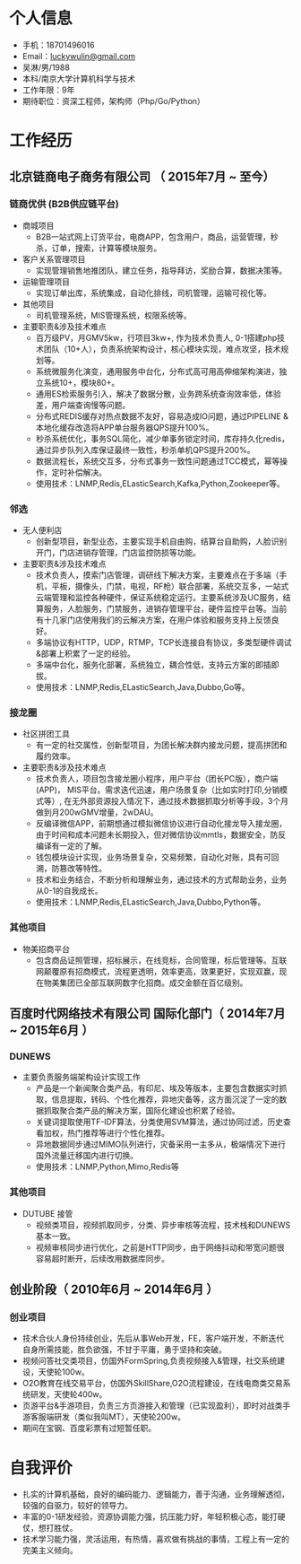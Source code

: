 
# 个人信息

- 手机：18701496016
- Email：luckywulin@gmail.com 
- 吴淋/男/1988 
- 本科/南京大学计算机科学与技术
- 工作年限：9年
- 期待职位：资深工程师，架构师（Php/Go/Python）

# 工作经历

## 北京链商电子商务有限公司 （ 2015年7月 ~ 至今）
 
### 链商优供 (B2B供应链平台) 
- 商城项目
   - B2B一站式网上订货平台，电商APP，包含用户，商品，运营管理，秒杀，订单，搜索，计算等模块服务。
- 客户关系管理项目
   - 实现管理销售地推团队，建立任务，指导拜访，奖励合算，数据决策等。
- 运输管理项目
   - 实现订单出库，系统集成，自动化排线，司机管理，运输可视化等。
- 其他项目
   - 司机管理系统，MIS管理系统，权限系统等。
- 主要职责&涉及技术难点
   - 百万级PV，月GMV5kw，行项目3kw+, 作为技术负责人, 0-1搭建php技术团队（10+人），负责系统架构设计，核心模块实现，难点攻坚，技术规划等。
   - 系统微服务化演变，通用服务中台化，分布式高可用高伸缩架构演进，独立系统10+，模块80+。
   - 通用ES检索服务引入，解决了数据分散，业务跨系统查询效率低，体验差，用户端查询慢等问题。
   - 分布式REDIS缓存对热点数据不友好，容易造成IO问题，通过PIPELINE & 本地化缓存改造将APP单台服务器QPS提升100%。
   - 秒杀系统优化，事务SQL简化，减少单事务锁定时间，库存持久化redis，通过异步队列入库保证最终一致性，秒杀单机QPS提升200%。
   - 数据流程长，系统交互多，分布式事务一致性问题通过TCC模式，幂等操作，定时补偿解决。
   - 使用技术：LNMP,Redis,ELasticSearch,Kafka,Python,Zookeeper等。

### 邻选
- 无人便利店
   - 创新型项目，新型业态，主要实现手机自由购，结算台自助购，人脸识别开门，门店进销存管理，门店监控防损等功能。
- 主要职责&涉及技术难点
   - 技术负责人，摸索门店管理，调研线下解决方案，主要难点在于多端（手机，平板，摄像头，门禁，电视，RF枪）联合部署，系统交互多，一站式云端管理和监控各种硬件，保证系统稳定运行。主要系统涉及UC服务，结算服务，人脸服务，门禁服务，进销存管理平台，硬件监控平台等。当前有十几家门店使用我们的云解决方案，在用户体验和服务支持上反馈良好。
   - 多端协议有HTTP，UDP，RTMP，TCP长连接自有协议，多类型硬件调试&部署上积累了一定的经验。
   - 多端中台化，服务化部署，系统独立，耦合性低，支持云方案的即插即拔。
   - 使用技术：LNMP,Redis,ELasticSearch,Java,Dubbo,Go等。

### 接龙圈
- 社区拼团工具
   - 有一定的社交属性，创新型项目，为团长解决群内接龙问题，提高拼团和履约效率。
- 主要职责&涉及技术难点
   - 技术负责人，项目包含接龙圈小程序，用户平台（团长PC版），商户端(APP)， MIS平台。需求迭代迅速，用户场景复杂（比如实时打印,分销模式等）, 在无外部资源投入情况下，通过技术数据抓取分析等手段，3个月做到月200wGMV增量，2wDAU。
   - 反编译微信APP，前期想通过模拟微信协议进行自动化接龙导入接龙圈，由于时间和成本问题未长期投入，但对微信协议mmtls，数据安全，防反编译有一定的了解。
   - 钱包模块设计实现，业务场景复杂，交易频繁，自动化对账，具有可回溯，防篡改等特性。
   - 技术和业务结合，不断分析和理解业务，通过技术的方式帮助业务，业务从0-1的自我成长。
   - 使用技术：LNMP,Redis,ELasticSearch,Java,Dubbo,Python等。
   
### 其他项目
- 物美招商平台
   - 包含商品证照管理，招标展示，在线竞标，合同管理，标后管理等。互联网颠覆原有招商模式，流程更透明，效率更高，效果更好，实现双赢，现在物美集团已全部互联网数字化招商。成交金额在百亿级别。
  
## 百度时代网络技术有限公司 国际化部门（ 2014年7月 ~ 2015年6月 ）

### DUNEWS 
- 主要负责服务端架构设计实现工作
   - 产品是一个新闻聚合类产品，有印尼、埃及等版本，主要包含数据实时抓取，信息提取，转码、个性化推荐，异地灾备等，这方面沉淀了一定的数据抓取聚合类产品的解决方案，国际化建设也积累了经验。
   - 关键词提取使用TF-IDF算法，分类使用SVM算法，通过协同过滤，历史查看加权，热门推荐等进行个性化推荐。
   - 异地数据同步通过MIMO队列进行，灾备采用一主多从，极端情况下进行国外流量迁移国内进行切换。
   - 使用技术：LNMP,Python,Mimo,Redis等

### 其他项目
- DUTUBE 接管
   - 视频类项目，视频抓取同步，分类、异步审核等流程，技术栈和DUNEWS基本一致。
   - 视频审核同步进行优化，之前是HTTP同步，由于网络抖动和带宽问题很容易超时断开，后续改用数据库同步。
  
## 创业阶段（ 2010年6月 ~ 2014年6月 ）

### 创业项目
- 技术合伙人身份持续创业，先后从事Web开发，FE，客户端开发，不断迭代自身所需技能，胜负欲强，不甘于平庸，勇于坚持和突破。
- 视频问答社交类项目，仿国外FormSpring,负责视频接入&管理，社交系统建设，天使轮100w。
- O2O教育在线交易平台，仿国外SkillShare,O2O流程建设，在线电商类交易系统研发，天使轮400w。
- 页游平台&手游项目，负责三方页游接入和管理（已实现盈利），即时对战类手游客服端研发（类似我叫MT），天使轮200w。
- 期间在宝钢、百度彩票有过短暂任职。

# 自我评价
- 扎实的计算机基础，良好的编码能力、逻辑能力，善于沟通，业务理解透彻，较强的自驱力，较好的领导力。
- 丰富的0-1研发经验，资源协调能力强，抗压能力好，年轻积极心态，能打硬仗，想打胜仗。
- 技术学习能力强，灵活运用，有热情，喜欢做有挑战的事情，工程上有一定的完美主义倾向。
